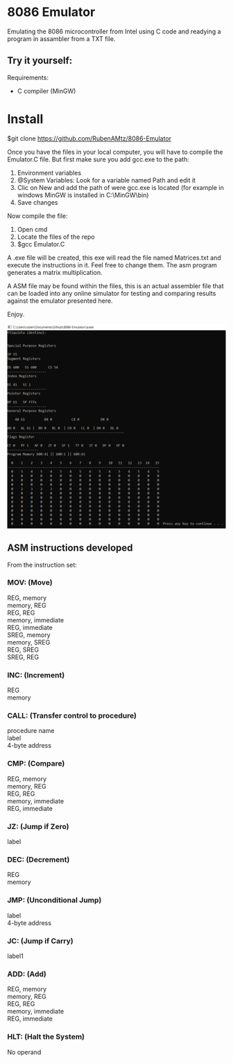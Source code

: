 # 8086 Emulator

Emulating the 8086 microcontroller from Intel using C code and readying a program in assambler from a TXT file.

## Try it yourself:

Requirements:
- C compiler (MinGW)

# Install

$git clone https://github.com/RubenAMtz/8086-Emulator

Once you have the files in your local computer, you will have to compile the Emulator.C file. But first make sure you add gcc.exe to the path:
1. Environment variables
2. @System Variables: Look for a variable named Path and edit it
3. Clic on New and add the path of were gcc.exe is located (for example in windows MinGW is installed in C:\MinGW\bin)
4. Save changes

Now compile the file:

1. Open cmd
2. Locate the files of the repo
3. $gcc Emulator.C

A .exe file will be created, this exe will read the file named Matrices.txt and execute the instructions in it. Feel free to change them. The asm program generates a matrix multiplication.

A ASM file may be found within the files, this is an actual assembler file that can be loaded into any online simulator for testing and comparing results against the emulator presented here.

Enjoy.

![alt text](https://github.com/RubenAMtz/8086-Emulator/blob/master/Capture.PNG "Logo Title Text 1")

## ASM instructions developed

From the instruction set:

### MOV: (Move)  

REG, memory  
memory, REG  
REG, REG   
memory, immediate<br>
REG, immediate<br>
SREG, memory<br>
memory, SREG<br>
REG, SREG<br>
SREG, REG<br>

### INC: (Increment)  

REG  
memory  

### CALL: (Transfer control to procedure)  

procedure name  
label  
4-byte address  

### CMP: (Compare)  

REG, memory  
memory, REG  
REG, REG  
memory, immediate  
REG, immediate  

### JZ: (Jump if Zero)  

label  

### DEC: (Decrement)  

REG  
memory  

### JMP: (Unconditional Jump)  

label  
4-byte address  

### JC: (Jump if Carry)  

label1  

### ADD: (Add)  

REG, memory  
memory, REG  
REG, REG  
memory, immediate  
REG, immediate  

### HLT: (Halt the System)  

No operand  
